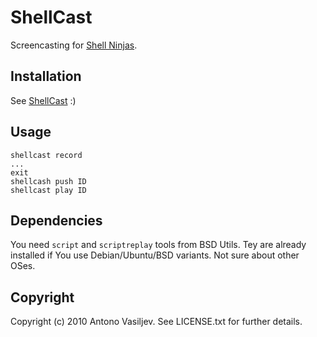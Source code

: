 # ShellCast

Screencasting for [Shell Ninjas](http://shell.heroku.com/).

## Installation

   See [ShellCast](http://shell.heroku.com/records/4d1c5458905ba77eb7000002) :)

## Usage

    shellcast record
    ...
    exit
    shellcash push ID
    shellcast play ID

## Dependencies

You need `script` and `scriptreplay` tools from BSD Utils.
Tey are already installed if You use Debian/Ubuntu/BSD variants.
Not sure about other OSes.

## Copyright

Copyright (c) 2010 Antono Vasiljev. See LICENSE.txt for further details.
